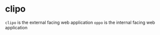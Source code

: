 # clipo

`clipo` is the external facing web application
`oppo` is the internal facing web application  


